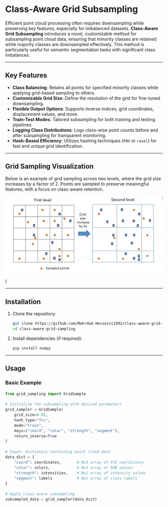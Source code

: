 # Class-Aware Grid Subsampling

Efficient point cloud processing often requires downsampling while preserving key features, especially for imbalanced datasets. **Class-Aware Grid Subsampling** introduces a novel, customizable method for subsampling point cloud data, ensuring that minority classes are retained while majority classes are downsampled effectively. This method is particularly useful for semantic segmentation tasks with significant class imbalances.

---

## Key Features

- **Class Balancing**: Retains all points for specified minority classes while applying grid-based sampling to others.
- **Customizable Grid Size**: Define the resolution of the grid for fine-tuned downsampling.
- **Flexible Output Options**: Supports inverse indices, grid coordinates, displacement values, and more.
- **Train-Test Modes**: Tailored subsampling for both training and testing pipelines.
- **Logging Class Distributions**: Logs class-wise point counts before and after subsampling for transparent monitoring.
- **Hash-Based Efficiency**: Utilizes hashing techniques (`FNV` or `ravel`) for fast and unique grid identification.

---

## Grid Sampling Visualization

Below is an example of grid sampling across two levels, where the grid size increases by a factor of 2. Points are sampled to preserve meaningful features, with a focus on class-aware retention.

![Grid Sampling Visualization](Class-Aware-Grid-Subsampling.jpeg)
 )

---

## Installation

1. Clone the repository:
    ```bash
    git clone https://github.com/Mehrdad-Hosseini1992/class-aware-grid-sampling.git
    cd class-aware-grid-sampling
    ```

2. Install dependencies (if required):
    ```bash
    pip install numpy
    ```

---

## Usage

### Basic Example
```python
from grid_sampling import GridSample

# Initialize the subsampling with desired parameters
grid_sampler = GridSample(
    grid_size=0.05, 
    hash_type="fnv", 
    mode="train", 
    keys=("coord", "color", "strength", "segment"),
    return_inverse=True
)

# Input: Dictionary containing point cloud data
data_dict = {
    "coord": coordinates,       # Nx3 array of XYZ coordinates
    "color": colors,            # Nx3 array of RGB values
    "strength": intensities,    # Nx1 array of intensity values
    "segment": labels           # Nx1 array of class labels
}

# Apply class-aware subsampling
subsampled_data = grid_sampler(data_dict)
